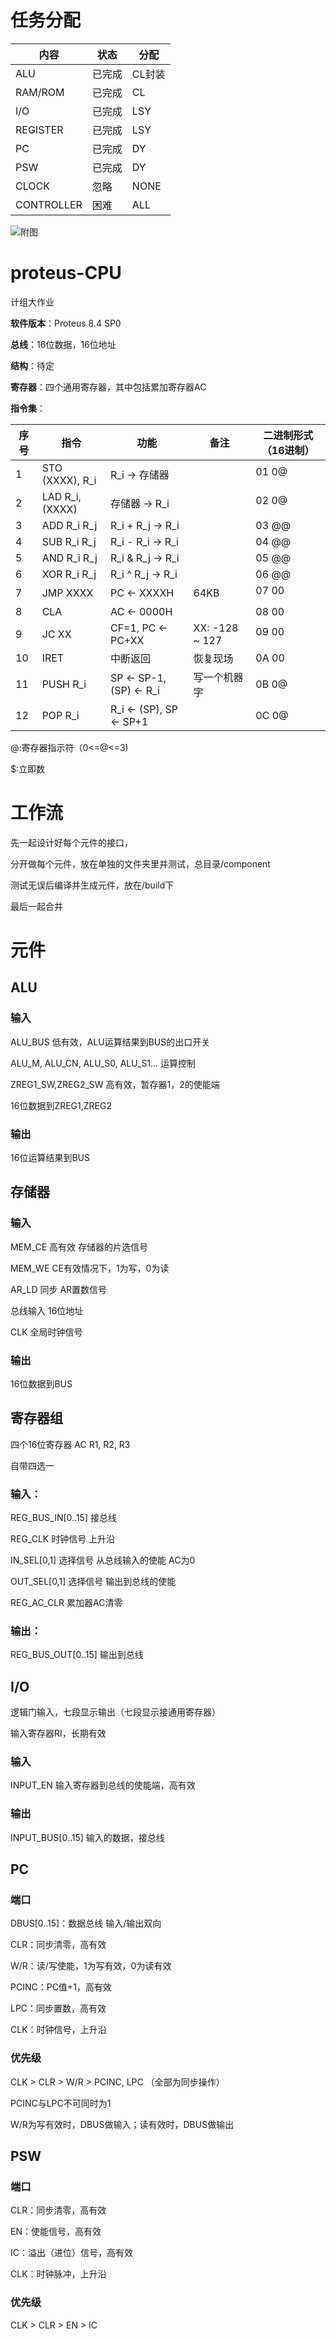 # 任务分配

内容 | 状态 | 分配
---  | --- | ---
ALU | 已完成 | CL封装
RAM/ROM | 已完成 | CL
I/O | 已完成 | LSY
REGISTER | 已完成 | LSY
PC | 已完成 | DY
PSW | 已完成 | DY
CLOCK | 忽略 | NONE
CONTROLLER | 困难 | ALL

![附图](http://owvqyk7j0.bkt.clouddn.com/proteus-cpu-all.png)


# proteus-CPU

计组大作业

__软件版本__：Proteus 8.4 SP0

__总线__：16位数据，16位地址

__结构__：待定

__寄存器__：四个通用寄存器，其中包括累加寄存器AC

__指令集__：

序号 | 指令 | 功能 | 备注 | 二进制形式（16进制）
-----|-----|-----|----|------
   1  |STO (XXXX), R\_i |  R\_i -> 存储器 | | 01 0@ $$ $$  
   2  |LAD R\_i, (XXXX) |  存储器 -> R\_i | | 02 0@ $$ $$ 
   3  |ADD R\_i R\_j |  R\_i + R\_j -> R\_i  | | 03 @@
   4  |SUB R\_i R\_j |  R\_i - R\_i -> R\_i  | | 04 @@
   5  |AND R\_i R\_j |  R\_i & R\_j -> R\_i  | | 05 @@
   6  |XOR R\_i R\_j |  R\_i ^ R\_j -> R\_i  | | 06 @@
   7  |JMP XXXX |  PC <- XXXXH  |  64KB | 07 00 $$ $$
   8  |CLA |  AC <- 0000H  | | 08 00
   9  |JC XX | CF=1, PC <- PC+XX  |  XX: -128 ~ 127 | 09 00 $$ $$
   10  |IRET |  中断返回  | 恢复现场 | 0A 00
   11  |PUSH R\_i | SP <- SP-1, (SP) <- R\_i  |  写一个机器字 | 0B 0@
   12  |POP R\_i | R\_i <- (SP), SP <- SP+1  | | 0C 0@
   
@:寄存器指示符（0<=@<=3)

$:立即数


# 工作流

先一起设计好每个元件的接口，

分开做每个元件，放在单独的文件夹里并测试，总目录/component

测试无误后编译并生成元件，放在/build下

最后一起合并


# 元件

## ALU

### 输入

ALU_BUS 低有效，ALU运算结果到BUS的出口开关

ALU_M, ALU_CN, ALU_S0, ALU_S1... 运算控制

ZREG1_SW,ZREG2_SW 高有效，暂存器1，2的使能端 

16位数据到ZREG1,ZREG2

### 输出

16位运算结果到BUS

## 存储器

### 输入

MEM_CE 高有效 存储器的片选信号

MEM_WE CE有效情况下，1为写，0为读

AR_LD 同步 AR置数信号

总线输入 16位地址

CLK 全局时钟信号

### 输出

16位数据到BUS


## 寄存器组

四个16位寄存器 AC R1, R2, R3

自带四选一

### 输入：

REG\_BUS_IN[0..15] 接总线

REG_CLK 时钟信号 上升沿

IN\_SEL[0,1] 选择信号 从总线输入的使能 AC为0

OUT\_SEL[0,1] 选择信号 输出到总线的使能

REG\_AC\_CLR 累加器AC清零


### 输出：

REG\_BUS\_OUT[0..15] 输出到总线

## I/O

逻辑门输入，七段显示输出（七段显示接通用寄存器）

输入寄存器RI，长期有效

### 输入

INPUT_EN 输入寄存器到总线的使能端，高有效

### 输出

INPUT_BUS[0..15] 输入的数据，接总线


## PC

### 端口

DBUS[0..15]：数据总线 输入/输出双向

CLR：同步清零，高有效

W/R：读/写使能，1为写有效，0为读有效

PCINC：PC值+1，高有效

LPC：同步置数，高有效

CLK：时钟信号，上升沿

### 优先级

CLK > CLR > W/R > PCINC, LPC （全部为同步操作）

PCINC与LPC不可同时为1

W/R为写有效时，DBUS做输入；读有效时，DBUS做输出


## PSW

### 端口

CLR：同步清零，高有效

EN：使能信号，高有效

IC：溢出（进位）信号，高有效

CLK：时钟脉冲，上升沿

### 优先级

CLK > CLR > EN > IC
